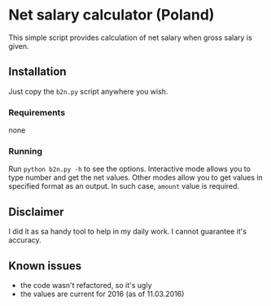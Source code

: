 # Net salary calculator (Poland)

This simple script provides calculation of net salary when gross salary is given.

## Installation

Just copy the `b2n.py` script anywhere you wish.

### Requirements

none

### Running

Run `python b2n.py -h` to see the options.
Interactive mode allows you to type number and get the net values.
Other modes allow you to get values in specified format as an output. In such case, `amount` value is required.

## Disclaimer
I did it as sa handy tool to help in my daily work. I cannot guarantee it's accuracy.

## Known issues

* the code wasn't refactored, so it's ugly
* the values are current for 2016 (as of 11.03.2016)